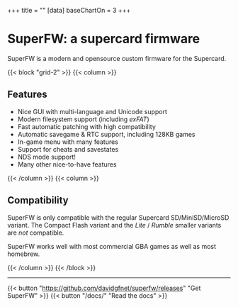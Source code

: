 +++
title = ""
[data]
baseChartOn = 3
+++

# SuperFW: a supercard firmware

SuperFW is a modern and opensource custom firmware for the Supercard.

{{< block "grid-2" >}}
{{< column >}}

## Features

 - Nice GUI with multi-language and Unicode support
 - Modern filesystem support (including _exFAT_)
 - Fast automatic patching with high compatibility
 - Automatic savegame & RTC support, including 128KB games
 - In-game menu with many features
 - Support for cheats and savestates
 - NDS mode support!
 - Many other nice-to-have features

{{< /column >}}
{{< column >}}

## Compatibility

SuperFW is only compatible with the regular Supercard SD/MiniSD/MicroSD variant.
The Compact Flash variant and the _Lite_ / _Rumble_ smaller variants are *not* compatible.

SuperFW works well with most commercial GBA games as well as most homebrew.

{{< /column >}}
{{< /block >}}

-------------------------------

{{< button "https://github.com/davidgfnet/superfw/releases" "Get SuperFW" >}}
{{< button "/docs/" "Read the docs" >}}


